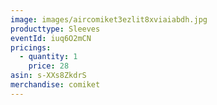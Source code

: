 ```yaml
---
image: images/aircomiket3ezlit8xviaiabdh.jpg
producttype: Sleeves
eventId: iuq6O2mCN
pricings:
  - quantity: 1
    price: 28
asin: s-XXs8ZkdrS
merchandise: comiket
---
```

